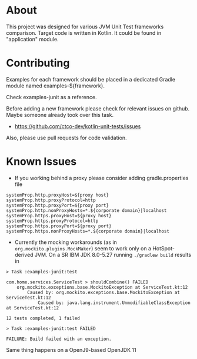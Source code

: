 # About

This project was designed for various JVM Unit Test frameworks comparison.
Target code is written in Kotlin. It could be found in "application" module.

# Contributing

Examples for each framework should be placed in a dedicated Gradle module 
named examples-${framework}.

Check examples-junit as a reference.

Before adding a new framework please check for relevant issues on github. 
Maybe someone already took over this task. 
* https://github.com/ctco-dev/kotlin-unit-tests/issues  

Also, please use pull requests for code validation.

# Known Issues
* If you working behind a proxy please consider adding gradle.properties file
```
systemProp.http.proxyHost=${proxy host}
systemProp.http.proxyProtocol=http
systemProp.http.proxyPort=${proxy port}
systemProp.http.nonProxyHosts=*.${corporate domain}|localhost
systemProp.https.proxyHost=${proxy host}
systemProp.https.proxyProtocol=http
systemProp.https.proxyPort=${proxy port}
systemProp.https.nonProxyHosts=*.${corporate domain}|localhost
```

* Currently the mocking workarounds (as in `org.mockito.plugins.MockMaker`) seem to work only on a HotSpot-derived JVM. On a SR IBM JDK 8.0-5.27 running `./gradlew build` results in
```
> Task :examples-junit:test

com.home.services.ServiceTest > shouldCombine() FAILED
    org.mockito.exceptions.base.MockitoException at ServiceTest.kt:12
        Caused by: org.mockito.exceptions.base.MockitoException at ServiceTest.kt:12
            Caused by: java.lang.instrument.UnmodifiableClassException at ServiceTest.kt:12

12 tests completed, 1 failed

> Task :examples-junit:test FAILED

FAILURE: Build failed with an exception.
```

Same thing happens on a OpenJ9-based OpenJDK 11
